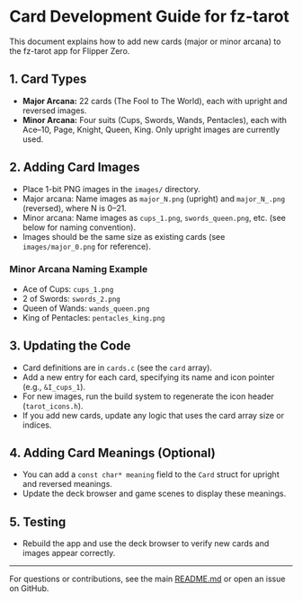 # Card Development Guide for fz-tarot

This document explains how to add new cards (major or minor arcana) to the fz-tarot app for Flipper Zero.

## 1. Card Types
- **Major Arcana:** 22 cards (The Fool to The World), each with upright and reversed images.
- **Minor Arcana:** Four suits (Cups, Swords, Wands, Pentacles), each with Ace–10, Page, Knight, Queen, King. Only upright images are currently used.

## 2. Adding Card Images
- Place 1-bit PNG images in the `images/` directory.
- Major arcana: Name images as `major_N.png` (upright) and `major_N_.png` (reversed), where N is 0–21.
- Minor arcana: Name images as `cups_1.png`, `swords_queen.png`, etc. (see below for naming convention).
- Images should be the same size as existing cards (see `images/major_0.png` for reference).

### Minor Arcana Naming Example
- Ace of Cups: `cups_1.png`
- 2 of Swords: `swords_2.png`
- Queen of Wands: `wands_queen.png`
- King of Pentacles: `pentacles_king.png`

## 3. Updating the Code
- Card definitions are in `cards.c` (see the `card` array).
- Add a new entry for each card, specifying its name and icon pointer (e.g., `&I_cups_1`).
- For new images, run the build system to regenerate the icon header (`tarot_icons.h`).
- If you add new cards, update any logic that uses the card array size or indices.

## 4. Adding Card Meanings (Optional)
- You can add a `const char* meaning` field to the `Card` struct for upright and reversed meanings.
- Update the deck browser and game scenes to display these meanings.

## 5. Testing
- Rebuild the app and use the deck browser to verify new cards and images appear correctly.

---

For questions or contributions, see the main [README.md](./README.md) or open an issue on GitHub. 